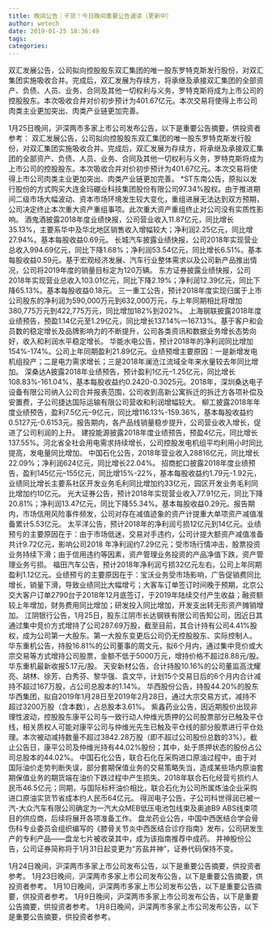 ```yaml
---
title: 晚间公告｜干货！今日晚间重要公告速读（更新中）
author: wetech
date: 2019-01-25 18:36:49
tags: 
categories: 
---
```

双汇发展公告，公司拟向控股股东双汇集团的唯一股东罗特克斯发行股份，对双汇集团实施吸收合并。完成后，双汇发展为存续方，将承继及承接双汇集团的全部资产、负债、人员、业务、合同及其他一切权利与义务，罗特克斯将成为上市公司的控股股东。本次吸收合并对价初步预计为401.67亿元。本次交易将使得上市公司肉类主业更加突出、肉类产业链更加完善。
<!-- more -->
1月25日晚间，沪深两市多家上市公司发布公告，以下是重要公告摘要，供投资者参考：
双汇发展公告，公司拟向控股股东双汇集团的唯一股东罗特克斯发行股份，对双汇集团实施吸收合并。完成后，双汇发展为存续方，将承继及承接双汇集团的全部资产、负债、人员、业务、合同及其他一切权利与义务，罗特克斯将成为上市公司的控股股东。本次吸收合并对价初步预计为401.67亿元。本次交易将使得上市公司肉类主业更加突出、肉类产业链更加完善。
*ST东南公告，原拟以发行股份的方式购买大连金玛硼业科技集团股份有限公司97.34%股权。由于推进期间二级市场大幅波动、资本市场环境发生较大变化，重组进展无法达到双方预期，公司决定终止本次重大资产重组事项。此次重大资产重组终止对公司没有实质性影响。
酒鬼酒披露2018年度业绩快报，公司营业收入11.87亿元，同比增长35.13%，主要系华中及华北地区销售收入增幅较大；净利润2.25亿元，同比增27.94%。基本每股收益0.69元。
长城汽车披露业绩快报，公司2018年实现营业总收入994.69亿元，同比下降1.68%；净利润53.54亿元，同比增长6.51%。基本每股收益0.59元。基于宏观经济发展、汽车行业整体需求以及公司新产品推出情况，公司将2019年度的销量目标定为120万辆。
东方证券披露业绩快报，公司2018年实现营业总收入103.01亿元，同比下降2.19%；净利润12.39亿元，同比下降65.13%。基本每股收益0.18元。
三一重工公告，预计2018年度实现归属于上市公司股东的净利润为590,000万元到632,000万元，与上年同期相比将增加380,775万元到422,775万元，同比增加182%到202%。
上海钢联披露2018年度业绩预告，预盈1.14亿元至1.29亿元，同比增长137.14%—167.13%。基于客户和会员数的稳定增长及品牌影响力的不断提升，公司各类资讯和数据业务增长态势向好，收入和利润水平稳定增长。
华能水电公告，预计2018年的净利润同比增加154%-174%。公司上年同期盈利21.89亿元。业绩预增主要原因：一是新增发电机组投产；二是电力需求增长；三是2018年澜沧江流域全年来水量较去年同比增加。
深桑达A披露2018年业绩预告，预计盈利1亿元–1.25亿元，同比增长108.83%-161.04%，基本每股收益约0.2420-0.3025元。2018年，深圳桑达电子设备有限公司纳入公司合并报表范围，公司收到高新公寓拆迁的拆迁方各项补偿及安置费，子公司捷达国际运输有限公司营收和利润增幅较大。
柳工披露2018年年度业绩预告，盈利7.5亿元–9亿元，同比增116.13%-159.36%，基本每股收益约0.5127元-0.6153元。报告期内，各产品线销量稳步提升，公司营业收入增长，促进了公司利润的上升。
建投能源披露2018年度业绩预告，预盈4亿元，同比增长137.55%。河北省全社会用电需求持续增长，公司控股发电机组平均利用小时同比提高，发电量同比增加。
中国石化公告，2018年营业收入28816亿元，同比增长22.09%；净利润624亿元，同比增长22.04%。
招商蛇口披露2018年度业绩预告，盈利145亿元–155亿元，同比增15%-22%，基本每股收益约1.79元-1.92元，业绩同比增长主要系社区开发业务毛利同比增加约33亿元，园区开发业务毛利同比增加约10亿元。
光大证券公告，预计2018年实现营业收入77.91亿元，同比下降20.81%；净利润13.47亿元，同比下降55.34%。基本每股收益0.29元。报告期内，市场信用风险事件频发，公司对存在减值迹象的资产计提重大单项资产减值准备累计5.53亿元。
太平洋公告，预计2018年的净利润亏损12亿元到14亿元。业绩预亏的主要原因在于：由于市场低迷，交易对手违约，公司计提大额资产减值准备共计9.72亿元，影响公司2018 年净利润约7.29亿元；受市场行情冲击，股票投资业务持续下滑；由于信用违约等因素，资产管理业务投资的产品净值下跌，资产管理业务亏损。
福田汽车公告，预计2018年净利润亏损32亿元左右。公司上年同期盈利1.12亿元。业绩预亏的主要原因在于：宝沃业务受市场影响，广告促销费同比增长，销量下滑，导致业绩同比大幅增亏；大客车订单签订时间晚于预期，北京公交大客户订单2790台于2018年12月底签订，于2019年陆续交付产生收益；融资额较上年增加，财务费用同比增加；研发投入同比增加，开发支出转无形资产摊销增加。
江阴银行公告，1月25日，股东江阴市长达钢铁有限公司告知公司，因近日其通过集中竞价方式增持了公司287.69万股，截至目前，其合计持有公司4.41%股权，成为公司第一大股东。第一大股东变更后公司仍无控股股东、实际控制人。
华东重机公告，持股16.81%的公司董事的周文元，拟6个月内，通过集中竞价或大宗交易等方式增持公司股票，金额不低于5000万元，增持价格不超过8.88元/股。华东重机最新收报5.17元/股。
天安新材公告，合计持股10.16%的公司董监高沈耀亮、胡林、徐芳、白秀芬、黎华强、袁文华，计划15个交易日后的6个月内合计减持不超过167万股，占公司总股本的1.14%。
华西股份公告，持股44.20%的股东华西集团，拟自2019年1月28日至2019年2月28日，通过大宗交易方式，减持不超过3200万股（含本数），占总股本3.61%。
紫鑫药业公告，因近期股价出现非理性波动，控股股东康平公司与一致行动人仲维光质押的公司股票部分已触及平仓线，相关质权人可能对康平公司与仲维光先生已触及平仓线的部分股票进行平仓处理。本次被动减持数量不超过3842.28万股（即不超过公司股份总数的3%）。截止公告日，康平公司及仲维光持有44.02%股份；其中，处于质押状态的股份占公司总股本的44.02%。
中国石化公告，联合石化在采购进口原油过程中，由于对国际油价走势判断失误，部分套期保值业务的交易策略失当，造成某些场内原油套期保值业务的期货端在油价下跌过程中产生损失。2018年联合石化经营亏损约人民币46.5亿元；同期，与国际标杆油价相比，联合石化为公司所属炼油企业采购进口原油实货节省成本约人民币64亿元。
得润电子公告，子公司科世得润已被一汽-大众汽车有限公司确定为一汽大众MEB低压电池包线束及奥迪B9 ABS线束项目的供应商，后续将展开各项准备工作。
盘龙药业公告，中国中西医结合学会骨伤科专业委员会组织编写的《膝骨关节炎中西医结合诊疗指南》发布，公司研发生产的专利产品——盘龙七片被收录其中，成为该指南推荐中成药。
井神股份公告，公司证券简称将于1月31日起变更为“苏盐井神”，证券代码保持不变。
 
 
1月24日晚间，沪深两市多家上市公司发布公告，以下是重要公告摘要，供投资者参考。
1月23日晚间，沪深两市多家上市公司发布公告，以下是重要公告摘要，供投资者参考。
1月10日晚间，沪深两市多家上市公司发布公告，以下是重要公告摘要，供投资者参考。
1月9日晚间，沪深两市多家上市公司发布公告，以下是重要公告摘要，供投资者参考。
1月8日晚间，沪深两市多家上市公司发布公告，以下是重要公告摘要，供投资者参考。
